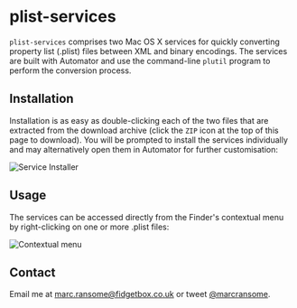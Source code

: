 # plist-services
`plist-services` comprises two Mac OS X services for quickly converting property list (.plist) files between XML and binary encodings.  The services are built with Automator and use the command-line `plutil` program to perform the conversion process.

## Installation
Installation is as easy as double-clicking each of the two files that are extracted from the download archive (click the `ZIP` icon at the top of this page to download).  You will be prompted to install the services individually and may alternatively open them in Automator for further customisation:

![Service Installer](https://www.fidgetbox.co.uk/github/plist_services.png)

## Usage
The services can be accessed directly from the Finder's contextual menu by right-clicking on one or more .plist files:

![Contextual menu](https://www.fidgetbox.co.uk/github/plist_services2.png)

## Contact
Email me at [marc.ransome@fidgetbox.co.uk](mailto:marc.ransome@fidgetbox.co.uk) or tweet [@marcransome](http://www.twitter.com/marcransome).
